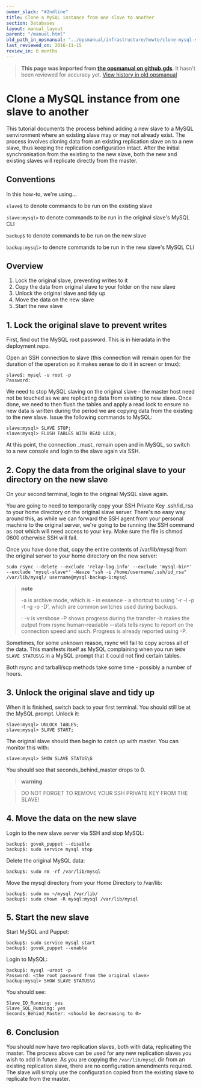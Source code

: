 ```yaml
---
owner_slack: "#2ndline"
title: Clone a MySQL instance from one slave to another
section: Databases
layout: manual_layout
parent: "/manual.html"
old_path_in_opsmanual: "../opsmanual/infrastructure/howto/clone-mysql-slave.md"
last_reviewed_on: 2016-11-15
review_in: 6 months
---
```




> **This page was imported from [the opsmanual on github.gds](https://github.gds/gds/opsmanual)**.
It hasn't been reviewed for accuracy yet.
[View history in old opsmanual](https://github.gds/gds/opsmanual/tree/master/infrastructure/howto/clone-mysql-slave.md)


# Clone a MySQL instance from one slave to another

This tutorial documents the process behind adding a new slave to a MySQL
senvironment where an existing slave may or may not already exist. The
process involves cloning data from an existing replication slave on to a
new slave, thus keeping the replication configuration intact. After the
initial synchronisation from the existing to the new slave, both the new
and existing slaves will replicate directly from the master.

## Conventions

In this how-to, we're using...

`slave$` to denote commands to be run on the existing slave

`slave:mysql>` to denote commands to be run in the original slave's
MySQL CLI

`backup$` to denote commands to be run on the new slave

`backup:mysql>` to denote commands to be run in the new slave's MySQL
CLI

## Overview

1.  Lock the original slave, preventing writes to it
2.  Copy the data from original slave to your folder on the new slave
3.  Unlock the original slave and tidy up
4.  Move the data on the new slave
5.  Start the new slave

## 1. Lock the original slave to prevent writes

First, find out the MySQL root password. This is in hieradata in the
deployment repo.

Open an SSH connection to slave (this connection will remain open for
the duration of the operation so it makes sense to do it in screen or
tmux):

    slave$: mysql -u root -p
    Password:

We need to stop MySQL slaving on the original slave - the master host
need not be touched as we are replicating data from existing to new
slave. Once done, we need to then flush the tables and apply a read lock
to ensure no new data is written during the period we are copying data
from the existing to the new slave. Issue the following commands to
MySQL:

    slave:mysql> SLAVE STOP;
    slave:mysql> FLUSH TABLES WITH READ LOCK;

At this point, the connection \_must\_ remain open and in MySQL, so
switch to a new console and login to the slave again via SSH.

## 2. Copy the data from the original slave to your directory on the new slave

On your second terminal, login to the original MySQL slave again.

You are going to need to temporarily copy your SSH Private Key
.ssh/id\_rsa to your home directory on the original slave server.
There's no easy way around this, as while we can forward the SSH agent
from your personal machine to the original server, we're going to be
running the SSH command as root which will need access to your key. Make
sure the file is chmod 0600 otherwise SSH will fail.

Once you have done that, copy the entire contents of /var/lib/mysql from
the original server to your home directory on the new server:

    sudo rsync --delete --exclude 'relay-log.info' --exclude 'mysql-bin*' --exclude 'mysql-slave*' -Wavze "ssh -i /home/username/.ssh/id_rsa" /var/lib/mysql/ username@mysql-backup-1:mysql

> **note**
>
> -a is archive mode, which is - in essence - a shortcut to using '-r -l -p -t -g -o -D', which are common switches used during backups.
>
> :   -v is versbose -P shows progress during the transfer -h makes the
>     output from rsync human-readable --stats tells rsync to report on
>     the connection speed and such. Progress is already reported
>     using -P.
>
Sometimes, for some unknown reason, rsync will fail to copy across all
of the data. This manifests itself as MySQL complaining when you run
`SHOW SLAVE STATUS\G` in a MySQL prompt that it could not find certain
tables.

Both rsync and tarball/scp methods take some time - possibly a number of
hours.

## 3. Unlock the original slave and tidy up

When it is finished, switch back to your first terminal. You should
still be at the MySQL prompt. Unlock it:

    slave:mysql> UNLOCK TABLES;
    slave:mysql> SLAVE START;

The original slave should then begin to catch up with master. You can
monitor this with:

    slave:mysql> SHOW SLAVE STATUS\G

You should see that seconds\_behind\_master drops to 0.

> **warning**

> DO NOT FORGET TO REMOVE YOUR SSH PRIVATE KEY FROM THE SLAVE!

## 4. Move the data on the new slave

Login to the new slave server via SSH and stop MySQL:

    backup$: govuk_puppet --disable
    backup$: sudo service mysql stop

Delete the original MySQL data:

    backup$: sudo rm -rf /var/lib/mysql

Move the mysql directory from your Home Directory to /var/lib:

    backup$: sudo mv ~/mysql /var/lib/
    backup$: sudo chown -R mysql:mysql /var/lib/mysql

## 5. Start the new slave

Start MySQL and Puppet:

    backup$: sudo service mysql start
    backup$: govuk_puppet --enable

Login to MySQL:

    backup$: mysql -uroot -p
    Password: <the root password from the original slave>
    backup:mysql> SHOW SLAVE STATUS\G

You should see:

    Slave_IO_Running: yes
    Slave_SQL_Running: yes
    Seconds_Behind_Master: <should be decreasing to 0>

## 6. Conclusion

You should now have two replication slaves, both with data, replicating
the master. The process above can be used for any new replication slaves
you wish to add in future. As you are copying the `/var/lib/mysql` dir
from an existing replication slave, there are no configuration
amendments required. The slave will simply use the configuration copied
from the existing slave to replicate from the master.
